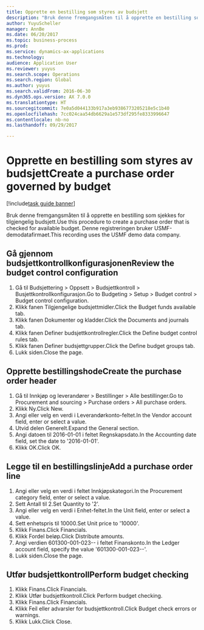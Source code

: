 ```yaml
--- 
title: Opprette en bestilling som styres av budsjett
description: "Bruk denne fremgangsmåten til å opprette en bestilling som sjekkes for tilgjengelig budsjett."
author: YuyuScheller
manager: AnnBe
ms.date: 06/20/2017
ms.topic: business-process
ms.prod: 
ms.service: dynamics-ax-applications
ms.technology: 
audience: Application User
ms.reviewer: yuyus
ms.search.scope: Operations
ms.search.region: Global
ms.author: yuyus
ms.search.validFrom: 2016-06-30
ms.dyn365.ops.version: AX 7.0.0
ms.translationtype: HT
ms.sourcegitcommit: 7e0a5d044133b917a3eb9386773205218e5c1b40
ms.openlocfilehash: 7cc024caa54db6629a1e573df295fe8333996647
ms.contentlocale: nb-no
ms.lasthandoff: 09/29/2017

---
```

# <a name="create-a-purchase-order-governed-by-budget"></a><span data-ttu-id="49dbc-103">Opprette en bestilling som styres av budsjett</span><span class="sxs-lookup"><span data-stu-id="49dbc-103">Create a purchase order governed by budget</span></span>

[!include[task guide banner](../../includes/task-guide-banner.md)]

<span data-ttu-id="49dbc-104">Bruk denne fremgangsmåten til å opprette en bestilling som sjekkes for tilgjengelig budsjett.</span><span class="sxs-lookup"><span data-stu-id="49dbc-104">Use this procedure to create a purchase order that is checked for available budget.</span></span> <span data-ttu-id="49dbc-105">Denne registreringen bruker USMF-demodatafirmaet.</span><span class="sxs-lookup"><span data-stu-id="49dbc-105">This recording uses the USMF demo data company.</span></span>


## <a name="review-the-budget-control-configuration"></a><span data-ttu-id="49dbc-106">Gå gjennom budsjettkontrollkonfigurasjonen</span><span class="sxs-lookup"><span data-stu-id="49dbc-106">Review the budget control configuration</span></span>
1. <span data-ttu-id="49dbc-107">Gå til Budsjettering > Oppsett > Budsjettkontroll > Busjettkontrollkonfigurasjon.</span><span class="sxs-lookup"><span data-stu-id="49dbc-107">Go to Budgeting > Setup > Budget control > Budget control configuration.</span></span>
2. <span data-ttu-id="49dbc-108">Klikk fanen Tilgjengelige budsjettmidler.</span><span class="sxs-lookup"><span data-stu-id="49dbc-108">Click the Budget funds available tab.</span></span>
3. <span data-ttu-id="49dbc-109">Klikk fanen Dokumenter og kladder.</span><span class="sxs-lookup"><span data-stu-id="49dbc-109">Click the Documents and journals tab.</span></span>
4. <span data-ttu-id="49dbc-110">Klikk fanen Definer budsjettkontrollregler.</span><span class="sxs-lookup"><span data-stu-id="49dbc-110">Click the Define budget control rules tab.</span></span>
5. <span data-ttu-id="49dbc-111">Klikk fanen Definer budsjettgrupper.</span><span class="sxs-lookup"><span data-stu-id="49dbc-111">Click the Define budget groups tab.</span></span>
6. <span data-ttu-id="49dbc-112">Lukk siden.</span><span class="sxs-lookup"><span data-stu-id="49dbc-112">Close the page.</span></span>

## <a name="create-the-purchase-order-header"></a><span data-ttu-id="49dbc-113">Opprette bestillingshode</span><span class="sxs-lookup"><span data-stu-id="49dbc-113">Create the purchase order header</span></span>
1. <span data-ttu-id="49dbc-114">Gå til Innkjøp og leverandører > Bestillinger > Alle bestillinger.</span><span class="sxs-lookup"><span data-stu-id="49dbc-114">Go to Procurement and sourcing > Purchase orders > All purchase orders.</span></span>
2. <span data-ttu-id="49dbc-115">Klikk Ny.</span><span class="sxs-lookup"><span data-stu-id="49dbc-115">Click New.</span></span>
3. <span data-ttu-id="49dbc-116">Angi eller velg en verdi i Leverandørkonto-feltet.</span><span class="sxs-lookup"><span data-stu-id="49dbc-116">In the Vendor account field, enter or select a value.</span></span>
4. <span data-ttu-id="49dbc-117">Utvid delen Generelt.</span><span class="sxs-lookup"><span data-stu-id="49dbc-117">Expand the General section.</span></span>
5. <span data-ttu-id="49dbc-118">Angi datoen til 2016-01-01 i feltet Regnskapsdato.</span><span class="sxs-lookup"><span data-stu-id="49dbc-118">In the Accounting date field, set the date to '2016-01-01'.</span></span>
6. <span data-ttu-id="49dbc-119">Klikk OK.</span><span class="sxs-lookup"><span data-stu-id="49dbc-119">Click OK.</span></span>

## <a name="add-a-purchase-order-line"></a><span data-ttu-id="49dbc-120">Legge til en bestillingslinje</span><span class="sxs-lookup"><span data-stu-id="49dbc-120">Add a purchase order line</span></span>
1. <span data-ttu-id="49dbc-121">Angi eller velg en verdi i feltet Innkjøpskategori.</span><span class="sxs-lookup"><span data-stu-id="49dbc-121">In the Procurement category field, enter or select a value.</span></span>
2. <span data-ttu-id="49dbc-122">Sett Antall til 2.</span><span class="sxs-lookup"><span data-stu-id="49dbc-122">Set Quantity to '2'.</span></span>
3. <span data-ttu-id="49dbc-123">Angi eller velg en verdi i Enhet-feltet.</span><span class="sxs-lookup"><span data-stu-id="49dbc-123">In the Unit field, enter or select a value.</span></span>
4. <span data-ttu-id="49dbc-124">Sett enhetspris til 10000.</span><span class="sxs-lookup"><span data-stu-id="49dbc-124">Set Unit price to '10000'.</span></span>
5. <span data-ttu-id="49dbc-125">Klikk Finans.</span><span class="sxs-lookup"><span data-stu-id="49dbc-125">Click Financials.</span></span>
6. <span data-ttu-id="49dbc-126">Klikk Fordel beløp.</span><span class="sxs-lookup"><span data-stu-id="49dbc-126">Click Distribute amounts.</span></span>
7. <span data-ttu-id="49dbc-127">Angi verdien 601300-001-023-- i feltet Finanskonto.</span><span class="sxs-lookup"><span data-stu-id="49dbc-127">In the Ledger account field, specify the value '601300-001-023--'.</span></span>
8. <span data-ttu-id="49dbc-128">Lukk siden.</span><span class="sxs-lookup"><span data-stu-id="49dbc-128">Close the page.</span></span>

## <a name="perform-budget-checking"></a><span data-ttu-id="49dbc-129">Utfør budsjettkontroll</span><span class="sxs-lookup"><span data-stu-id="49dbc-129">Perform budget checking</span></span>
1. <span data-ttu-id="49dbc-130">Klikk Finans.</span><span class="sxs-lookup"><span data-stu-id="49dbc-130">Click Financials.</span></span>
2. <span data-ttu-id="49dbc-131">Klikk Utfør budsjettkontroll.</span><span class="sxs-lookup"><span data-stu-id="49dbc-131">Click Perform budget checking.</span></span>
3. <span data-ttu-id="49dbc-132">Klikk Finans.</span><span class="sxs-lookup"><span data-stu-id="49dbc-132">Click Financials.</span></span>
4. <span data-ttu-id="49dbc-133">Klikk Feil eller advarsler for budsjettkontroll.</span><span class="sxs-lookup"><span data-stu-id="49dbc-133">Click Budget check errors or warnings.</span></span>
5. <span data-ttu-id="49dbc-134">Klikk Lukk.</span><span class="sxs-lookup"><span data-stu-id="49dbc-134">Click Close.</span></span>


